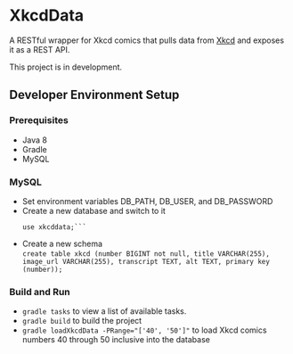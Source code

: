 # XkcdData
A RESTful wrapper for Xkcd comics that pulls data from [Xkcd](http://xkcd.com) and exposes it as a REST API.

This project is in development. 

## Developer Environment Setup 

### Prerequisites
- Java 8 
- Gradle 
- MySQL

### MySQL
- Set environment variables DB_PATH, DB_USER, and DB_PASSWORD
- Create a new database and switch to it  
  ```create database xkcddata;
  use xkcddata;```
- Create a new schema   
`create table xkcd (number BIGINT not null, title VARCHAR(255), image_url VARCHAR(255), transcript TEXT, alt TEXT, primary key (number));`

### Build and Run 
- `gradle tasks` to view a list of available tasks. 
- `gradle build` to build the project 
- `gradle loadXkcdData -PRange="['40', '50']"` to load Xkcd comics numbers 40 through 50 inclusive into the database 
